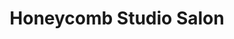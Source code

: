 ---
title: "Honeycomb Studio Salon"
url: /grand-junction/honeycomb-studio-salon/
shop: hairdresser
---